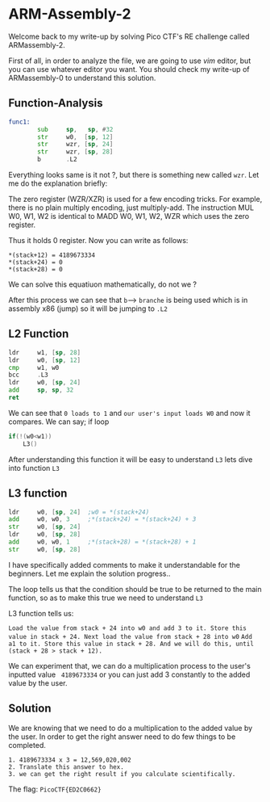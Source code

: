 # ARM-Assembly-2 

Welcome back to my write-up by solving Pico CTF's RE challenge called ARMassembly-2.


First of all, in order to analyze the file, we are going to use *vim* editor, but you can use whatever editor you want.
You should check my write-up of ARMassembly-0 to understand this solution.

## Function-Analysis

```asm
func1:
        sub     sp,   sp, #32
        str     w0,  [sp, 12]  
        str     wzr, [sp, 24] 
        str     wzr, [sp, 28] 
        b       .L2
```

Everything looks same is it not ?, but there is something new called `wzr`. Let me do the explanation briefly:

The zero register (WZR/XZR) is used for a few encoding tricks. For example, there is no plain multiply encoding, just multiply-add. The instruction MUL W0, W1, W2 is identical to MADD W0, W1, W2, WZR which uses the zero register.

Thus it holds 0 register. Now you can write as follows:

```
*(stack+12) = 4189673334
*(stack+24) = 0
*(stack+28) = 0
```
We can solve this equatiuon mathematically, do not we ?


After this process we can see that `b`--> `branche` is being used which is in assembly x86 (jump) so it will be jumping to `.L2`

## L2 Function

```asm
ldr     w1, [sp, 28]  
ldr     w0, [sp, 12]  
cmp     w1, w0        
bcc     .L3
ldr     w0, [sp, 24]  
add     sp, sp, 32
ret
```

We can see that `0 loads to 1` and `our user's input loads W0` and now it compares. We can say; if loop

```c
if(!(w0<w1))
    L3()
```
After understanding this function it will be easy to understand `L3` lets dive into function `L3`




## L3 function

```asm
ldr     w0, [sp, 24]  ;w0 = *(stack+24)
add     w0, w0, 3     ;*(stack+24) = *(stack+24) + 3
str     w0, [sp, 24]
ldr     w0, [sp, 28]
add     w0, w0, 1     ;*(stack+28) = *(stack+28) + 1
str     w0, [sp, 28]
```
I have specifically added comments to make it understandable for the beginners. Let me explain the solution progress..

The loop tells us that the condition should be true to be returned to the main function, so as to make this true we need to understand `L3` 

L3 function tells us:

`Load the value from stack + 24 into w0 and add 3 to it. Store this value in stack + 24. Next load the value from stack + 28 into w0` 
`Add a1 to it. Store this value in stack + 28. And we will do this, until (stack + 28 > stack + 12).`

We can experiment that, we can do a multiplication process to the user's inputted value ` 4189673334` or you can just add 3 constantly to the added value by the user.

## Solution 

We are knowing that we need to do a multiplication to the added value by the user. In order to get the right answer need to do few things to be completed.

```
1. 4189673334 x 3 = 12,569,020,002
2. Translate this answer to hex.
3. we can get the right result if you calculate scientifically.
```

The flag: `PicoCTF{ED2C0662}`




